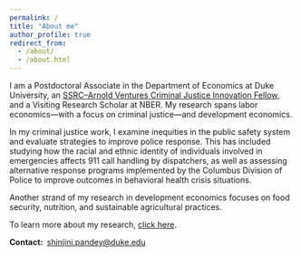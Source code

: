 ```yaml
---
permalink: /
title: "About me"
author_profile: true
redirect_from: 
  - /about/
  - /about.html
---
```

I am a Postdoctoral Associate in the Department of Economics at Duke University, an [SSRC–Arnold Ventures Criminal Justice Innovation Fellow](https://www.ssrc.org/news/2025/08/28/cji-fellow-shinjini-pandey-on-crisis-response-research/), and a Visiting Research Scholar at NBER. My research spans labor economics—with a focus on criminal justice—and development economics.

In my criminal justice work, I examine inequities in the public safety system and evaluate strategies to improve police response. This has included studying how the racial and ethnic identity of individuals involved in emergencies affects 911 call handling by dispatchers, as well as assessing alternative response programs implemented by the Columbus Division of Police to improve outcomes in behavioral health crisis situations.

Another strand of my research in development economics focuses on food security, nutrition, and sustainable agricultural practices.

To learn more about my research, [click here](/publication_final/).&ensp;

**Contact:**&ensp;shinjini.pandey@duke.edu 
